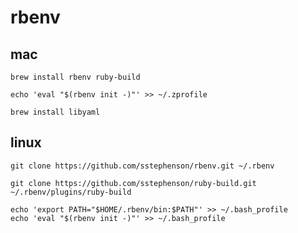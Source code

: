 # rbenv

## mac

```
brew install rbenv ruby-build
```

```
echo 'eval "$(rbenv init -)"' >> ~/.zprofile
```

```
brew install libyaml
```

## linux

```
git clone https://github.com/sstephenson/rbenv.git ~/.rbenv
```

```
git clone https://github.com/sstephenson/ruby-build.git ~/.rbenv/plugins/ruby-build
```

```
echo 'export PATH="$HOME/.rbenv/bin:$PATH"' >> ~/.bash_profile 
echo 'eval "$(rbenv init -)"' >> ~/.bash_profile
```
